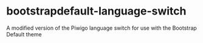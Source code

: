 # bootstrapdefault-language-switch
A modified version of the Piwigo language switch for use with the Bootstrap Default theme
